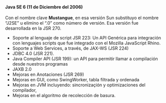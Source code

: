 #### Java SE 6 (11 de Diciembre del 2006)


Con el nombre clave **Mustangue**, en esa versión Sun substituyo el nombre “J2SE” u elimino el “.0” como número de versión. Esa versión fue desarrollada en la JSR 270.

* Soporte al lenguaje de script JSR 223: Un API Genérica para integración con lenguajes scripts que fue integrado con el Mozilla JavaScript Rhino.
* Soporte a Web Services, a través, de JAX-WS (JSR 224) 
* JDBC 4.0  (JSR 221). 
* Java Compiler API (JSR 199): un API para permitir llamar a compilación desde nuestros programas
* JAXB  2.0
* Mejoras en Anotaciones (JSR 269)
* Mejoras en GUI, como SwingWorker, tabla filtrada y ordenada
* Mejoras en JVM incluyendo: sincronizaçión y optimizaciones del compilador,
* Mejoras en el algoritmo de recolección de basura.
